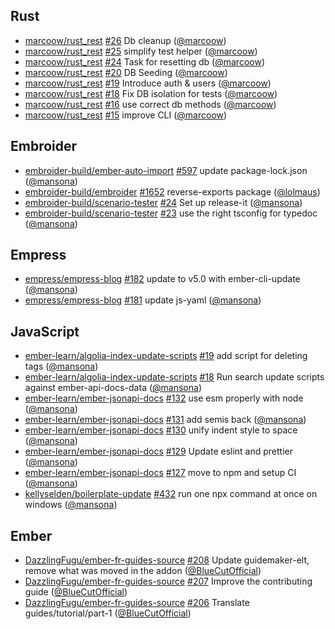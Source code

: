 ## Rust

- [marcoow/rust_rest] [#26](https://github.com/marcoow/rust_rest/pull/26) Db
  cleanup ([@marcoow])
- [marcoow/rust_rest] [#25](https://github.com/marcoow/rust_rest/pull/25)
  simplify test helper ([@marcoow])
- [marcoow/rust_rest] [#24](https://github.com/marcoow/rust_rest/pull/24) Task
  for resetting db ([@marcoow])
- [marcoow/rust_rest] [#20](https://github.com/marcoow/rust_rest/pull/20) DB
  Seeding ([@marcoow])
- [marcoow/rust_rest] [#19](https://github.com/marcoow/rust_rest/pull/19)
  Introduce auth & users ([@marcoow])
- [marcoow/rust_rest] [#18](https://github.com/marcoow/rust_rest/pull/18) Fix DB
  isolation for tests ([@marcoow])
- [marcoow/rust_rest] [#16](https://github.com/marcoow/rust_rest/pull/16) use
  correct db methods ([@marcoow])
- [marcoow/rust_rest] [#15](https://github.com/marcoow/rust_rest/pull/15)
  improve CLI ([@marcoow])

## Embroider

- [embroider-build/ember-auto-import]
  [#597](https://github.com/embroider-build/ember-auto-import/pull/597) update
  package-lock.json ([@mansona])
- [embroider-build/embroider]
  [#1652](https://github.com/embroider-build/embroider/pull/1652)
  reverse-exports package ([@lolmaus])
- [embroider-build/scenario-tester]
  [#24](https://github.com/embroider-build/scenario-tester/pull/24) Set up
  release-it ([@mansona])
- [embroider-build/scenario-tester]
  [#23](https://github.com/embroider-build/scenario-tester/pull/23) use the
  right tsconfig for typedoc ([@mansona])

## Empress

- [empress/empress-blog]
  [#182](https://github.com/empress/empress-blog/pull/182) update to v5.0 with
  ember-cli-update ([@mansona])
- [empress/empress-blog]
  [#181](https://github.com/empress/empress-blog/pull/181) update js-yaml
  ([@mansona])

## JavaScript

- [ember-learn/algolia-index-update-scripts]
  [#19](https://github.com/ember-learn/algolia-index-update-scripts/pull/19) add
  script for deleting tags ([@mansona])
- [ember-learn/algolia-index-update-scripts]
  [#18](https://github.com/ember-learn/algolia-index-update-scripts/pull/18) Run
  search update scripts against ember-api-docs-data ([@mansona])
- [ember-learn/ember-jsonapi-docs]
  [#132](https://github.com/ember-learn/ember-jsonapi-docs/pull/132) use esm
  properly with node ([@mansona])
- [ember-learn/ember-jsonapi-docs]
  [#131](https://github.com/ember-learn/ember-jsonapi-docs/pull/131) add semis
  back ([@mansona])
- [ember-learn/ember-jsonapi-docs]
  [#130](https://github.com/ember-learn/ember-jsonapi-docs/pull/130) unify
  indent style to space ([@mansona])
- [ember-learn/ember-jsonapi-docs]
  [#129](https://github.com/ember-learn/ember-jsonapi-docs/pull/129) Update
  eslint and prettier ([@mansona])
- [ember-learn/ember-jsonapi-docs]
  [#127](https://github.com/ember-learn/ember-jsonapi-docs/pull/127) move to npm
  and setup CI ([@mansona])
- [kellyselden/boilerplate-update]
  [#432](https://github.com/kellyselden/boilerplate-update/pull/432) run one npx
  command at once on windows ([@mansona])

## Ember

- [DazzlingFugu/ember-fr-guides-source]
  [#208](https://github.com/DazzlingFugu/ember-fr-guides-source/pull/208) Update
  guidemaker-elt, remove what was moved in the addon ([@BlueCutOfficial])
- [DazzlingFugu/ember-fr-guides-source]
  [#207](https://github.com/DazzlingFugu/ember-fr-guides-source/pull/207)
  Improve the contributing guide ([@BlueCutOfficial])
- [DazzlingFugu/ember-fr-guides-source]
  [#206](https://github.com/DazzlingFugu/ember-fr-guides-source/pull/206)
  Translate guides/tutorial/part-1 ([@BlueCutOfficial])

[@bluecutofficial]: https://github.com/BlueCutOfficial
[@lolmaus]: https://github.com/lolmaus
[@mansona]: https://github.com/mansona
[@marcoow]: https://github.com/marcoow
[dazzlingfugu/ember-fr-guides-source]:
  https://github.com/DazzlingFugu/ember-fr-guides-source
[ember-learn/algolia-index-update-scripts]:
  https://github.com/ember-learn/algolia-index-update-scripts
[ember-learn/ember-jsonapi-docs]:
  https://github.com/ember-learn/ember-jsonapi-docs
[embroider-build/ember-auto-import]:
  https://github.com/embroider-build/ember-auto-import
[embroider-build/embroider]: https://github.com/embroider-build/embroider
[embroider-build/scenario-tester]:
  https://github.com/embroider-build/scenario-tester
[empress/empress-blog]: https://github.com/empress/empress-blog
[kellyselden/boilerplate-update]:
  https://github.com/kellyselden/boilerplate-update
[marcoow/rust_rest]: https://github.com/marcoow/rust_rest

